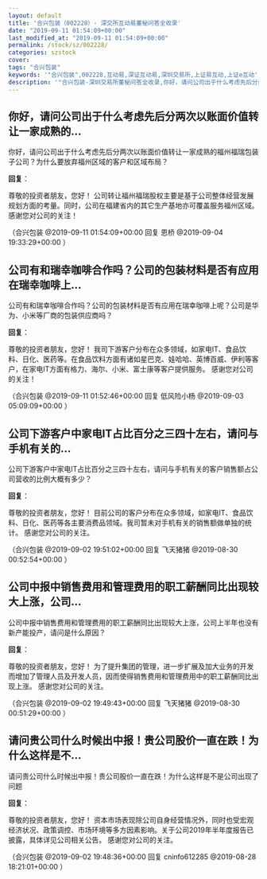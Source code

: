 ```yaml
---
layout: default
title: '合兴包装（002228）- 深交所互动易董秘问答全收录'
date: "2019-09-11 01:54:09+00:00"
last_modified_at: "2019-09-11 01:54:09+00:00"
permalink: /stock/sz/002228/
categories: szstock
cover: 
tags: "合兴包装"
keywords: '"合兴包装",002228,互动易,深证互动易,深圳交易所,上证易互动,上证e互动'
description: '"合兴包装-深圳交易所董秘问答全收录,你好，请问公司出于什么考虑先后分两次以账面价值转让一家成熟的福州福瑞包装子公司？为什么要放弃福州区域的客户和区域布局？"'
---
```


## 你好，请问公司出于什么考虑先后分两次以账面价值转让一家成熟的...

你好，请问公司出于什么考虑先后分两次以账面价值转让一家成熟的福州福瑞包装子公司？为什么要放弃福州区域的客户和区域布局？

**回复**：

尊敬的投资者朋友，您好！
公司转让福州福瑞股权主要是基于公司整体经营发展规划方面的考量。同时，公司在福建省内的其它生产基地亦可覆盖服务福州区域。
感谢您对公司的关注！ 

（合兴包装  @2019-09-11 01:54:09+00:00 回复 恩桥  @2019-09-04 19:33:29+00:00 ）

## 公司有和瑞幸咖啡合作吗？公司的包装材料是否有应用在瑞幸咖啡上...

公司有和瑞幸咖啡合作吗？公司的包装材料是否有应用在瑞幸咖啡上呢？公司是华为、小米等厂商的包装供应商吗？

**回复**：

尊敬的投资者朋友，您好！
我司下游客户分布在众多领域，如家电IT、食品饮料、日化、医药等。在食品饮料方面有诸如星巴克、娃哈哈、英博百威、伊利等客户，在家电IT方面有格力、海尔、小米、富士康等客户提供服务。
感谢您对公司的关注！ 

（合兴包装  @2019-09-11 01:52:46+00:00 回复 低风险小杨  @2019-09-03 05:09:09+00:00 ）

## 公司下游客户中家电IT占比百分之三四十左右，请问与手机有关的...

公司下游客户中家电IT占比百分之三四十左右，请问与手机有关的客户销售额占公司营收的比例大概有多少？

**回复**：

尊敬的投资者朋友，您好！
目前公司的客户分布在众多领域，如家电IT、食品饮料、日化、医药等各主要消费品领域。我司暂未对手机有关的销售额做单独的统计。
感谢您对公司的关注。 

（合兴包装  @2019-09-02 19:51:02+00:00 回复 飞天猪猪  @2019-08-30 00:52:54+00:00 ）

## 公司中报中销售费用和管理费用的职工薪酬同比出现较大上涨，公司...

公司中报中销售费用和管理费用的职工薪酬同比出现较大上涨，公司上半年也没有新产能投产，请问是什么原因？

**回复**：

尊敬的投资者朋友，您好！
为了提升集团的管理，进一步扩展及加大业务的开发而增加了管理人员及开发人员，因而使得销售费用和管理费用中的职工薪酬同比出现上涨。
感谢您对公司的关注。 

（合兴包装  @2019-09-02 19:49:43+00:00 回复 飞天猪猪  @2019-08-30 00:51:29+00:00 ）

## 请问贵公司什么时候出中报！贵公司股价一直在跌！为什么这样是不...

请问贵公司什么时候出中报！贵公司股价一直在跌！为什么这样是不是公司出现了问题

**回复**：

尊敬的投资者朋友，您好！
资本市场表现除公司自身经营情况外，同时也受宏观经济状况、政策调控、市场环境等多方因素影响。关于公司2019年半年度报告已披露，具体详见公司相关公告。
感谢您对公司的关注。 

（合兴包装  @2019-09-02 19:48:36+00:00 回复 cninfo612285  @2019-08-28 18:21:01+00:00 ）

